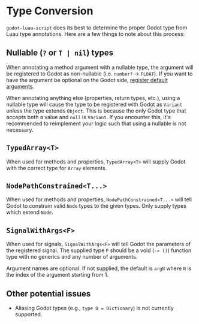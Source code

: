 # Type Conversion

`godot-luau-script` does its best to determine the proper Godot type from Luau
type annotations. Here are a few things to note about this process:

## Nullable (`?` or `T | nil`) types

When annotating a method argument with a nullable type, the argument will be
registered to Godot as non-nullable (i.e. `number?` -> `FLOAT`). If you want to
have the argument be optional on the Godot side, [register default
arguments](./annotation-reference/methods.md#defaultargs-array).

When annotating anything else (properties, return types, etc.), using a nullable
type will cause the type to be registered with Godot as `Variant` unless the
type extends `Object`. This is because the only Godot type that accepts both a
value and `null` is `Variant`. If you encounter this, it's recommended to
reimplement your logic such that using a nullable is not necessary.

## `TypedArray<T>`

When used for methods and properties, `TypedArray<T>` will supply Godot with the
correct type for `Array` elements.

## `NodePathConstrained<T...>`

When used for methods and properties, `NodePathConstrained<T...>` will tell
Godot to constrain valid `Node` types to the given types. Only supply types
which extend `Node`.

## `SignalWithArgs<F>`

When used for signals, `SignalWithArgs<F>` will tell Godot the parameters of the
registered signal. The supplied type `F` should be a void (`-> ()`) function
type with no generics and any number of arguments.

Argument names are optional. If not supplied, the default is `argN` where `N` is
the index of the argument starting from 1.

## Other potential issues

- Aliasing Godot types (e.g., `type D = Dictionary`) is not currently supported.

